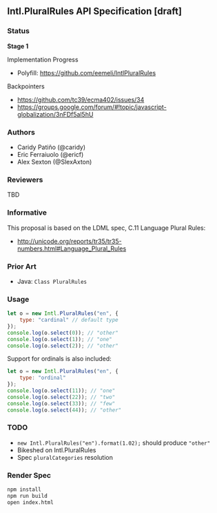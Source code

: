 ## Intl.PluralRules API Specification [draft]

### Status

__Stage 1__

Implementation Progress

 * Polyfill: https://github.com/eemeli/IntlPluralRules

Backpointers

* https://github.com/tc39/ecma402/issues/34
* https://groups.google.com/forum/#!topic/javascript-globalization/3nFDf5al5hU

### Authors

 * Caridy Patiño (@caridy)
 * Eric Ferraiuolo (@ericf)
 * Alex Sexton (@SlexAxton)

### Reviewers

TBD

### Informative

This proposal is based on the LDML spec, C.11 Language Plural Rules:

 * http://unicode.org/reports/tr35/tr35-numbers.html#Language_Plural_Rules

### Prior Art

 * Java: `Class PluralRules`

### Usage

```javascript
let o = new Intl.PluralRules("en", {
    type: "cardinal" // default type
});
console.log(o.select(0)); // "other"
console.log(o.select(1)); // "one"
console.log(o.select(2)); // "other"
```

Support for ordinals is also included:

```javascript
let o = new Intl.PluralRules("en", {
    type: "ordinal"
});
console.log(o.select(11)); // "one"
console.log(o.select(22)); // "two"
console.log(o.select(33)); // "few"
console.log(o.select(44)); // "other"
```

### TODO

 * `new Intl.PluralRules("en").format(1.02);` should produce `"other"`
 * Bikeshed on Intl.PluralRules
 * Spec `pluralCategories` resolution

### Render Spec

```bash
npm install
npm run build
open index.html
```
